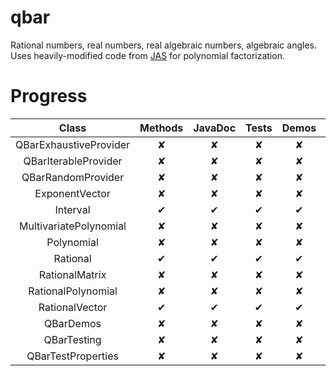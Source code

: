 qbar
====

Rational numbers, real numbers, real algebraic numbers, algebraic angles.
Uses heavily-modified code from [JAS](http://krum.rz.uni-mannheim.de/jas/) for polynomial factorization.

Progress
========

| Class                  | Methods | JavaDoc | Tests | Demos | Properties |
|:----------------------:|:-------:|:-------:|:-----:|:-----:|:----------:|
| QBarExhaustiveProvider | ✘       | ✘       | ✘     | ✘     | ✘          |
| QBarIterableProvider   | ✘       | ✘       | ✘     | ✘     | ✘          |
| QBarRandomProvider     | ✘       | ✘       | ✘     | ✘     | ✘          |
| ExponentVector         | ✘       | ✘       | ✘     | ✘     | ✘          |
| Interval               | ✔       | ✔       | ✔     | ✔     | ✔          |
| MultivariatePolynomial | ✘       | ✘       | ✘     | ✘     | ✘          |
| Polynomial             | ✘       | ✘       | ✘     | ✘     | ✘          |
| Rational               | ✔       | ✔       | ✔     | ✔     | ✔          |
| RationalMatrix         | ✘       | ✘       | ✘     | ✘     | ✘          |
| RationalPolynomial     | ✘       | ✘       | ✘     | ✘     | ✘          |
| RationalVector         | ✔       | ✔       | ✔     | ✔     | ✔          |
| QBarDemos              | ✘       | ✘       | ✘     | ✘     | ✘          |
| QBarTesting            | ✘       | ✘       | ✘     | ✘     | ✘          |
| QBarTestProperties     | ✘       | ✘       | ✘     | ✘     | ✘          |
